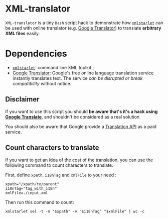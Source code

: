 # XML-translator

`XML-translator` is a tiny `Bash` script hack to demonstrate how [`xmlstarlet`](http://xmlstar.sourceforge.net/) can be used with online translator (e.g. [Google Translator](http://translate.google.com/)) to translate **arbitrary XML files** easily.

# Dependencies

* [`xmlstarlet`](http://xmlstar.sourceforge.net/): command line XML toolkit ;
* [Google Translator](http://translate.google.com/): Google's free online language translation service instantly translates text. The service _can be disrupted or break compatibility_ without notice.

## Disclaimer
If you want to use this script you should **be aware that's it's a hack using [Google Translate](http://translate.google.com/)**, and shouldn't be considered as a real solution.

You should also be aware that Google provide a [Translation API](https://developers.google.com/translate/) as a paid service.

## Count characters to translate

If you want to get an idea of the cost of the translation, you can use the following command to count characters to translate.

First, define `xpath`, `i18nTag` and `xmlFile` to your need :

    xpath="/xpath/to/parent"
    i18nTag="tag_with_i18n"
    xmlFile=./input.xml

Then run this command to count:

    xmlstarlet sel -t -m "$xpath" -v "$i18nTag" "$xmlFile" | wc -c

